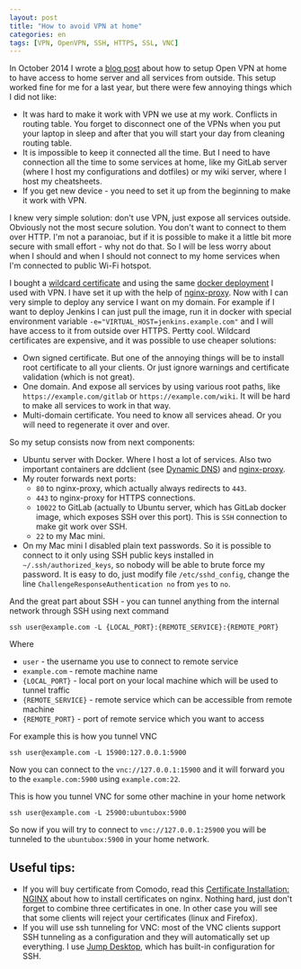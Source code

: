 ```yaml
---
layout: post
title: "How to avoid VPN at home"
categories: en
tags: [VPN, OpenVPN, SSH, HTTPS, SSL, VNC]
---
```


In October 2014 I wrote a [blog post]({{site.url}}/en/archive/2014/10/21/ubuntu-as-a-home-server-part-2-openvpn/) 
about how to setup Open VPN at home to have access to home server and all services from outside.
This setup worked fine for me for a last year, but there were few annoying things which I did not like:

- It was hard to make it work with VPN we use at my work. Conflicts in routing table.
  You forget to disconnect one of the VPNs when you put your laptop in sleep and
  after that you will start your day from cleaning routing table.
- It is impossible to keep it connected all the time. But I need to have connection
  all the time to some services at home, like my GitLab server (where I host my
  configurations and dotfiles) or my wiki server, where I host my cheatsheets.
- If you get new device - you need to set it up from the beginning to make it work
  with VPN.

I knew very simple solution: don't use VPN, just expose all services outside.
Obviously not the most secure solution. You don't want to connect to them over
HTTP. I'm not a paranoiac, but if it is possible to make it a little bit more secure
with small effort - why not do that. So I will be less worry about when I should
and when I should not connect to my home services when I'm connected to public
Wi-Fi hotspot.

I bought a [wildcard certificate](https://www.namecheap.com/security/ssl-certificates/comodo/positivessl-wildcard.aspx)
and using the same [docker deployment]({{site.url}}/en/archive/2015/03/18/docker-for-home-server/)
I used with VPN. I have set it up with the help of [nginx-proxy](https://github.com/jwilder/nginx-proxy).
Now with I can very simple to deploy any service I want on my domain. For
example if I want to deploy Jenkins I can just pull the image, run it in docker with
special environment variable `-e="VIRTUAL_HOST=jenkins.example.com"` and I will
have access to it from outside over HTTPS. Pertty cool. Wildcard certificates are
expensive, and it was possible to use cheaper solutions:

- Own signed certificate. But one of the annoying things will be to install root
  certificate to all your clients. Or just ignore warnings and certificate validation
  (which is not great).
- One domain. And expose all services by using various root paths, like `https://example.com/gitlab`
  or `https://example.com/wiki`. It will be hard to make all services to work in that way.
- Multi-domain certificate. You need to know all services ahead. Or you will need
  to regenerate it over and over.

So my setup consists now from next components:

- Ubuntu server with Docker. Where I host a lot of services. Also two important containers
  are ddclient (see [Dynamic DNS](https://outcoldman.com/en/archive/2014/10/14/ubuntu-as-a-home-server-part-1-dynamic-dns/))
  and [nginx-proxy](https://github.com/jwilder/nginx-proxy).
- My router forwards next ports:
    - `80` to nginx-proxy, which actually always redirects to `443`.
    - `443` to nginx-proxy for HTTPS connections.
    - `10022` to GitLab (actually to Ubuntu server, which has GitLab docker image, which
      exposes SSH over this port). This is `SSH` connection to make git work over SSH.
    - `22` to my Mac mini.
- On my Mac mini I disabled plain text passwords. So it is possible to connect to it
  only using SSH public keys installed in `~/.ssh/authorized_keys`, so nobody will be
  able to brute force my password. It is easy to do, just modify file `/etc/sshd_config`,
  change the line `ChallengeResponseAuthentication no` from `yes` to `no`.

And the great part about SSH - you can tunnel anything from the internal network
through SSH using next command

```
ssh user@example.com -L {LOCAL_PORT}:{REMOTE_SERVICE}:{REMOTE_PORT}
```

Where

- `user` - the username you use to connect to remote service
- `example.com` - remote machine name
- `{LOCAL_PORT}` - local port on your local machine which will be used to tunnel traffic
- `{REMOTE_SERVICE}` - remote service which can be accessible from remote machine
- `{REMOTE_PORT}` - port of remote service which you want to access

For example this is how you tunnel VNC

```
ssh user@example.com -L 15900:127.0.0.1:5900
```

Now you can connect to the `vnc://127.0.0.1:15900` and it will forward you to the
`example.com:5900` using `example.com:22`.

This is how you tunnel VNC for some other machine in your home network

```
ssh user@example.com -L 25900:ubuntubox:5900
```

So now if you will try to connect to `vnc://127.0.0.1:25900` you will be tunneled
to the `ubuntubox:5900` in your home network.

## Useful tips:

- If you will buy certificate from Comodo, read this [Certificate Installation: NGINX](https://support.comodo.com/index.php?/Default/Knowledgebase/Article/View/789/37/)
  about how to install certificates on nginx. Nothing hard, just don't forget
  to combine three certificates in one. In other case you will see that some
  clients will reject your certificates (linux and Firefox).
- If you will use ssh tunneling for VNC: most of the VNC clients support SSH
  tunneling as a configuration and they will automatically set up everything.
  I use [Jump Desktop](http://jumpdesktop.com), which has built-in configuration for SSH.
